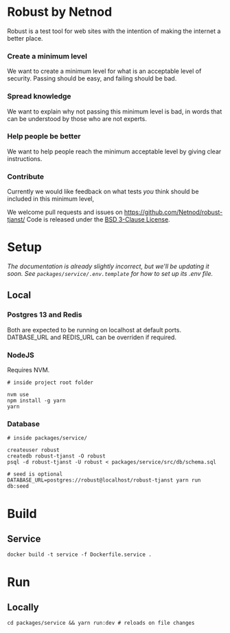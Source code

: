 # Robust by Netnod
Robust is a test tool for web sites with the intention of making the internet a better place.

### Create a minimum level
We want to create a minimum level for what is an acceptable level of security. Passing should be easy, and failing should be bad.

### Spread knowledge
We want to explain why not passing this minimum level is bad, in words that can be understood by those who are not experts.

### Help people be better
We want to help people reach the minimum acceptable level by giving clear instructions.

### Contribute
Currently we would like feedback on what tests _you_ think should be included in this minimum level,

We welcome pull requests and issues on https://github.com/Netnod/robust-tjanst/
Code is released under the [BSD 3-Clause License](LICENSE).

# Setup
_The documentation is already slightly incorrect, but we'll be updating it soon. See `packages/service/.env.template` for how to set up its .env file._
## Local
### Postgres 13 and Redis
Both are expected to be running on localhost at default ports. DATBASE_URL and REDIS_URL can be overriden if required.

### NodeJS
Requires NVM.

```
# inside project root folder

nvm use
npm install -g yarn
yarn
```

### Database
```
# inside packages/service/ 

createuser robust
createdb robust-tjanst -O robust
psql -d robust-tjanst -U robust < packages/service/src/db/schema.sql

# seed is optional
DATABASE_URL=postgres://robust@localhost/robust-tjanst yarn run db:seed
```

# Build
## Service
```
docker build -t service -f Dockerfile.service .

```

# Run
## Locally
```
cd packages/service && yarn run:dev # reloads on file changes
```
